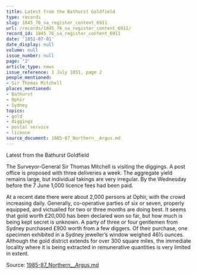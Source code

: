 ```yaml
---
title: Latest from the Bathurst Goldfield
type: records
slug: 1845_76_sa_register_content_6911
url: /records/1845_76_sa_register_content_6911/
record_id: 1845_76_sa_register_content_6911
date: '1851-07-01'
date_display: null
volume: null
issue_number: null
page: '2'
article_type: news
issue_reference: 1 July 1851, page 2
people_mentioned:
- Sir Thomas Mitchell
places_mentioned:
- Bathurst
- Ophir
- Sydney
topics:
- gold
- diggings
- postal service
- licence
source_document: 1985-87_Northern__Argus.md
---
```


Latest from the Bathurst Goldfield

The Surveyor-General Sir Thomas Mitchell is visiting the diggings.  A post office is proposed with three deliveries a week.  The aggregate yield remains large, but individual takings are very irregular.  By the Wednesday before the 7 June 1,000 licence fees had been paid.

At a recent date there were about 2,000 persons at Ophir, with the crowd increasing daily.  Generally, co-operative parties of six or seven, properly equipped, and victualled for two or three months are doing best.  It seems that gold worth £20,000 has been declared won so far, but how much is being kept secret is unknown.  A party of three or four gentlemen from Sydney purchased £900 worth from a few diggers.  Of their purchase, one specimen exhibited in a Sydney jeweller’s window weighed 46½ ounces.  Although the gold district extends for over 300 square miles, the immediate locality where it is being extracted in remunerative quantities is very limited in extent.

Source: [1985-87_Northern__Argus.md](/downloads/markdown/1985-87_Northern__Argus.md)
